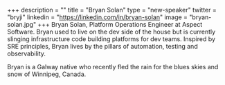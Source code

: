 +++
description = ""
title = "Bryan Solan"
type = "new-speaker"
twitter = "bryji"
linkedin = "https://linkedin.com/in/bryan-solan"
image = "bryan-solan.jpg"
+++
Bryan Solan, Platform Operations Engineer at Aspect Software. Bryan used to live on the dev side of the house but is currently slinging infrastructure code building platforms for dev teams. Inspired by SRE principles, Bryan lives by the pillars of automation, testing and observability.

Bryan is a Galway native who recently fled the rain for the blues skies and snow of Winnipeg, Canada.